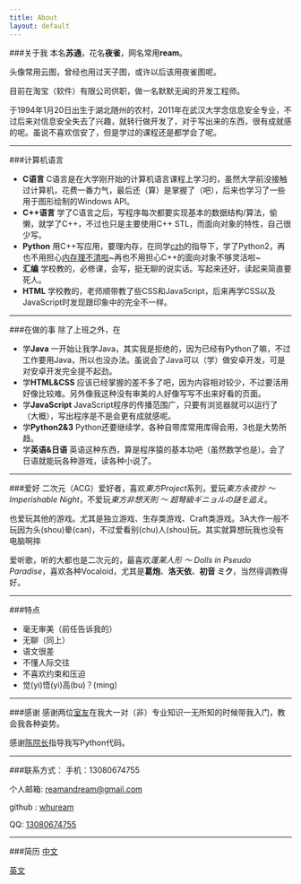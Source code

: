 ```yaml
---
title: About
layout: default
---
```


###关于我
本名**苏通**，花名**夜雀**，网名常用**ream**。

头像常用云图，曾经也用过天子图，或许以后该用夜雀图呢。

目前在淘宝（软件）有限公司供职，做一名默默无闻的开发工程师。

于1994年1月20日出生于湖北随州的农村，2011年在武汉大学念信息安全专业，不过后来对信息安全失去了兴趣，就转行做开发了，对于写出来的东西，很有成就感的呢。虽说不喜欢信安了，但是学过的课程还是都学会了呢。

---
###计算机语言
* **C语言** C语言是在大学刚开始的计算机语言课程上学习的，虽然大学前没接触过计算机，花费一番力气，最后还（算）是掌握了（吧），后来也学习了一些用于图形绘制的Windows API。
* **C++语言** 学了C语言之后，写程序每次都要实现基本的数据结构/算法，偷懒，就学了C++，不过也只是主要使用C++ STL，而面向对象的特性，自己很少写。
* **Python** 用C++写应用，要理内存，在同学[czh](https://github.com/mad4alcohol/)的指导下，学了Python2，再也不用担心[内存理不清啦](http://www.acfun.tv/v/ac1171084)~再也不用担心C++的面向对象不够灵活啦~
* **汇编** 学校教的，必修课，会写，挺无聊的说实话。写起来还好，读起来简直要死人。
* **HTML** 学校教的，老师顺带教了些CSS和JavaScript，后来再学CSS以及JavaScript时发现跟印象中的完全不一样。

---
###在做的事
除了上班之外，在

* 学**Java** 一开始让我学Java，其实我是拒绝的，因为已经有Python了嘛，不过工作要用Java，所以也没办法。虽说会了Java可以（学）做安卓开发，可是对安卓开发完全提不起劲。
* 学**HTML&CSS** 应该已经掌握的差不多了吧，因为内容相对较少，不过要活用好像比较难。另外像我这种没有审美的人好像写写不出来好看的页面。
* 学**JavaScript** JavaScript程序的传播范围广，只要有浏览器就可以运行了（大概），写出程序是不是会更有成就感呢。
* 学**Python2&3** Python还要继续学，各种自带库常用库得会用，3也是大势所趋。
* 学**英语&日语** 英语这种东西，算是程序猿的基本功吧（虽然数学也是）。会了日语就能玩各种游戏，读各种小说了。

---
###爱好
二次元（ACG）爱好者，喜欢*東方Project*系列，爱玩*東方永夜抄 〜 Imperishable Night*，不爱玩*東方非想天則 〜 超弩級ギニョルの謎を追え*。

也爱玩其他的游戏。尤其是独立游戏、生存类游戏、Craft类游戏。3A大作一般不玩因为头(shou)晕(can)，不过爱看别(chu)人(shou)玩。其实就算想玩我也没有电脑啊摔

爱听歌，听的大都也是二次元的，最喜欢*蓬莱人形 〜 Dolls in Pseudo Paradise*，喜欢各种Vocaloid，尤其是**葛炮**、**洛天依**、**初音 ミク**，当然得调教得好。

---
###特点
* 毫无审美（前任告诉我的）
* 无聊（同上）
* 语文很差
* 不懂人际交往
* 不喜欢约束和压迫
* 觉(yi)悟(yi)高(bu)？(ming)

---
###感谢
感谢两位[室](http://f2light.com/)[友](http://brickgao.com/)在我大一对（非）专业知识一无所知的时候带我入门，教会我各种姿势。

感谢[陈院长](https://github.com/mad4alcohol/)指导我写Python代码。

---
###联系方式：
手机：13080674755

个人邮箱: [reamandream@gmail.com](mailto:reamandream@gmail.com)

github : [whuream](https://github.com/whuream)

QQ: [13080674755](tencent://message/?uin=13080674755)

---
###简历
[中文](./resume_CN_v2.3.pdf)

[英文](./resume_EN_v2.0.pdf)

